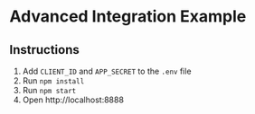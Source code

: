 # Advanced Integration Example

## Instructions

1. Add `CLIENT_ID` and `APP_SECRET` to the `.env` file
2. Run `npm install`
3. Run `npm start`
4. Open http://localhost:8888

